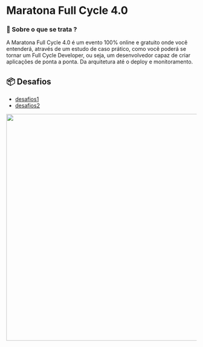# Maratona Full Cycle 4.0


### 🤔 Sobre o que se trata ? 
A Maratona Full Cycle 4.0 é um evento 100% online e gratuito onde você entenderá, através de um estudo de caso prático, como você poderá se tornar um Full Cycle Developer, ou seja, um desenvolvedor capaz de criar aplicações de ponta a ponta. Da arquitetura até o deploy e monitoramento.

## :package: Desafios

- [desafios1](https://github.com/trainningjava/Maratona-Full-Cycle-4.0/tree/master/desafio1)
- [desafios2](https://github.com/trainningjava/Maratona-Full-Cycle-4.0/tree/master/desafio2)

<img width="600" src="./public/assets/images/Maratona.gif">

